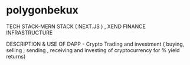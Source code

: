 # polygonbekux

TECH STACK-MERN STACK ( NEXT.JS ) , XEND FINANCE INFRASTRUCTURE

 DESCRIPTION & USE OF DAPP - Crypto Trading  and investment ( buying, selling , sending , receiving and investing of cryptocurrency for  % yield returns)






